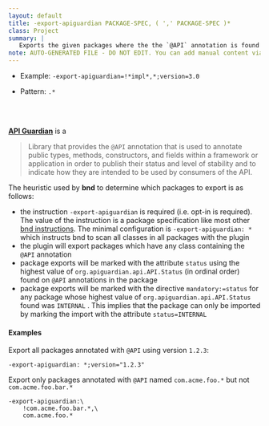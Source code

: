 ```yaml
---
layout: default
title: -export-apiguardian PACKAGE-SPEC, ( ',' PACKAGE-SPEC )*
class: Project
summary: |
   Exports the given packages where the the `@API` annotation is found on contained classes.
note: AUTO-GENERATED FILE - DO NOT EDIT. You can add manual content via same filename in ext folder. 
---
```


- Example: `-export-apiguardian=!*impl*,*;version=3.0`

- Pattern: `.*`

<!-- Manual content from: ext/export_apiguardian.md --><br /><br />

**[API Guardian](https://github.com/apiguardian-team/apiguardian)** is a

> Library that provides the `@API` annotation that is used to  annotate public types, methods, constructors, and fields within a  framework or application in order to publish their status and level of  stability and to indicate how they are intended to be used by consumers  of the API.

The heuristic used by **bnd** to determine which packages to export is as follows:

-  the instruction `-export-apiguardian` is required (i.e. opt-in is required). The value of the instruction is a package specification like most other [bnd instructions](/chapters/820-instructions.html). The minimal configuration is `-export-apiguardian: *` which instructs bnd to scan all classes in all packages with the plugin
- the plugin will export packages which have any class containing the `@API` annotation
- package exports will be marked with the attribute `status` using the highest value of `org.apiguardian.api.API.Status` (in ordinal order) found on `@API` annotations in the package
- package exports will be marked with the directive `mandatory:=status` for any package whose highest value of `org.apiguardian.api.API.Status`  found was `INTERNAL` . This implies that the package can only be imported by marking the import with the attribute `status=INTERNAL` 

#### Examples

Export all packages annotated with `@API` using version `1.2.3`:

```properties
-export-apiguardian: *;version="1.2.3"
```

Export only packages annotated with `@API` named `com.acme.foo.*` but not `com.acme.foo.bar.*`

```properties
-export-apiguardian:\
	!com.acme.foo.bar.*,\
	com.acme.foo.*
```
